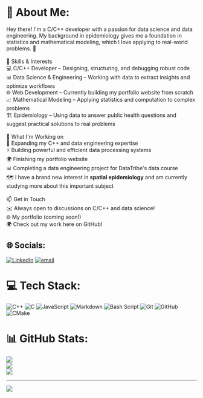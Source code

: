 # 💫 About Me:
Hey there! I'm a C/C++ developer with a passion for data science and data engineering. My background in epidemiology gives me a foundation in statistics and mathematical modeling, which I love applying to real-world problems. 🚀<br><br>🔧 Skills & Interests<br>💻 C/C++ Developer – Designing, structuring, and debugging robust code<br>📊 Data Science & Engineering – Working with data to extract insights and optimize workflows<br>🌐 Web Development – Currently building my portfolio website from scratch<br>📈 Mathematical Modeling – Applying statistics and computation to complex problems<br>🏗️ Epidemiology – Using data to answer public health questions and suggest practical solutions to real problems<br><br>🔭 What I'm Working on<br>📂 Expanding my C++ and data engineering expertise<br>⚡ Building powerful and efficient data processing systems<br>🌍 Finishing my portfolio website<br>📊 Completing a data engineering project for DataTribe's data course<br>🗺️ I have a brand new interest in **spatial epidemiology** and am currently studying more about this important subject<br><br>📫 Get in Touch<br>✉️ Always open to discussions on C/C++ and data science!<br>🌐 My portfolio (coming soon!)<br>🌍 Check out my work here on GitHub!


## 🌐 Socials:
[![LinkedIn](https://img.shields.io/badge/LinkedIn-%230077B5.svg?logo=linkedin&logoColor=white)](https://linkedin.com/in/www.linkedin.com/in/natalie-meintjes) [![email](https://img.shields.io/badge/Email-D14836?logo=gmail&logoColor=white)](mailto:natalie.mein@gmail.com) 

# 💻 Tech Stack:
![C++](https://img.shields.io/badge/c++-%2300599C.svg?style=for-the-badge&logo=c%2B%2B&logoColor=white) ![C](https://img.shields.io/badge/c-%2300599C.svg?style=for-the-badge&logo=c&logoColor=white) ![JavaScript](https://img.shields.io/badge/javascript-%23323330.svg?style=for-the-badge&logo=javascript&logoColor=%23F7DF1E) ![Markdown](https://img.shields.io/badge/markdown-%23000000.svg?style=for-the-badge&logo=markdown&logoColor=white) ![Bash Script](https://img.shields.io/badge/bash_script-%23121011.svg?style=for-the-badge&logo=gnu-bash&logoColor=white) ![Git](https://img.shields.io/badge/git-%23F05033.svg?style=for-the-badge&logo=git&logoColor=white) ![GitHub](https://img.shields.io/badge/github-%23121011.svg?style=for-the-badge&logo=github&logoColor=white) ![CMake](https://img.shields.io/badge/CMake-%23008FBA.svg?style=for-the-badge&logo=cmake&logoColor=white)
# 📊 GitHub Stats:
![](https://github-readme-stats.vercel.app/api?username=natalie-mein&theme=dark&hide_border=false&include_all_commits=false&count_private=false)<br/>
![](https://nirzak-streak-stats.vercel.app/?user=natalie-mein&theme=dark&hide_border=false)<br/>
![](https://github-readme-stats.vercel.app/api/top-langs/?username=natalie-mein&theme=dark&hide_border=false&include_all_commits=false&count_private=false&layout=compact)

---
[![](https://visitcount.itsvg.in/api?id=Arcane-Jill&icon=0&color=0)](https://visitcount.itsvg.in)
